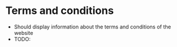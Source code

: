 # Terms and conditions

- Should display information about the terms and conditions of the website
- TODO:
